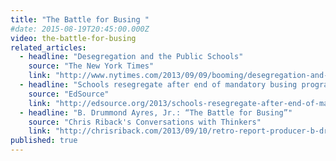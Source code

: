 ```yaml
---
title: "The Battle for Busing "
#date: 2015-08-19T20:45:00.000Z
video: the-battle-for-busing
related_articles:
  - headline: "Desegregation and the Public Schools"
    source: "The New York Times"
    link: "http://www.nytimes.com/2013/09/09/booming/desegregation-and-the-public-schools.html?ref=booming&_r=0"
  - headline: "Schools resegregate after end of mandatory busing programs"
    source: "EdSource"
    link: "http://edsource.org/2013/schools-resegregate-after-end-of-mandatory-busing-programs/38673"
  - headline: "B. Drummond Ayres, Jr.: “The Battle for Busing”"
    source: "Chris Riback's Conversations with Thinkers"
    link: "http://chrisriback.com/2013/09/10/retro-report-producer-b-drummond-ayres-jr-the-battle-for-busing/"
published: true
---
```


